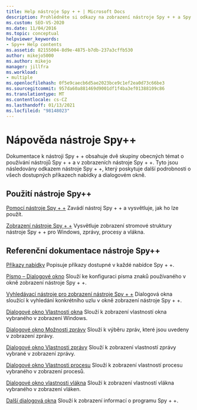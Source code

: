 ```yaml
---
title: Help nástroje Spy + + | Microsoft Docs
description: Prohlédněte si odkazy na zobrazení nástroje Spy + + a Spy + +. Viz Referenční odkazy, které obsahují podrobné informace o jednotlivých dostupných příkazech a dialogovém okně nabídky nástroje Spy + +.
ms.custom: SEO-VS-2020
ms.date: 11/04/2016
ms.topic: conceptual
helpviewer_keywords:
- Spy++ Help contents
ms.assetid: 82155004-8d9e-4875-b7db-237a3cffb530
author: mikejo5000
ms.author: mikejo
manager: jillfra
ms.workload:
- multiple
ms.openlocfilehash: 0f5e9caecb6d5ae2023bce9c1ef2ea0d73c66be3
ms.sourcegitcommit: 957da60a881469d9001df1f4ba3ef01388109c86
ms.translationtype: MT
ms.contentlocale: cs-CZ
ms.lasthandoff: 01/13/2021
ms.locfileid: "98148023"
---
```

# <a name="spy-help"></a>Nápověda nástroje Spy++
Dokumentace k nástroji Spy + + obsahuje dvě skupiny obecných témat o používání nástrojů Spy + + a v zobrazeních nástroje Spy + +. Tyto jsou následovány odkazem nástroje Spy + +, který poskytuje další podrobnosti o všech dostupných příkazech nabídky a dialogovém okně.

## <a name="using-spy"></a>Použití nástroje Spy++
 [Pomocí nástroje Spy + +](../debugger/using-spy-increment.md) Zavádí nástroj Spy + + a vysvětluje, jak ho lze použít.

 [Zobrazení nástroje Spy + +](../debugger/spy-increment-views.md) Vysvětluje zobrazení stromové struktury nástroje Spy + + pro Windows, zprávy, procesy a vlákna.

## <a name="spy-reference"></a>Referenční dokumentace nástroje Spy++
 [Příkazy nabídky](../debugger/menu-commands.md) Popisuje příkazy dostupné v každé nabídce Spy + +.

 [Písmo – Dialogové okno](../debugger/font-dialog-box-microsoft-spy-increment-help.md) Slouží ke konfiguraci písma znaků používaného v okně zobrazení nástroje Spy + +.

 [Vyhledávací nástroje pro zobrazení nástroje Spy + +](../debugger/search-tools-for-spy-increment-views.md) Dialogová okna sloužící k vyhledání konkrétního uzlu v okně zobrazení nástroje Spy + +.

 [Dialogové okno Vlastnosti okna](../debugger/window-properties-dialog-box.md) Slouží k zobrazení vlastností okna vybraného v zobrazení Windows.

 [Dialogové okno Možnosti zprávy](../debugger/message-options-dialog-box.md) Slouží k výběru zpráv, které jsou uvedeny v zobrazení zprávy.

 [Dialogové okno Vlastnosti zprávy](../debugger/message-properties-dialog-box.md) Slouží k zobrazení vlastností zprávy vybrané v zobrazení zprávy.

 [Dialogové okno Vlastnosti procesu](../debugger/process-properties-dialog-box.md) Slouží k zobrazení vlastností procesu vybraného v zobrazení procesů.

 [Dialogové okno vlastnosti vlákna](../debugger/thread-properties-dialog-box.md) Slouží k zobrazení vlastností vlákna vybraného v zobrazení vláken.

 [Další dialogová okna](../debugger/other-dialog-boxes.md) Slouží k zobrazení informací o programu Spy + +.